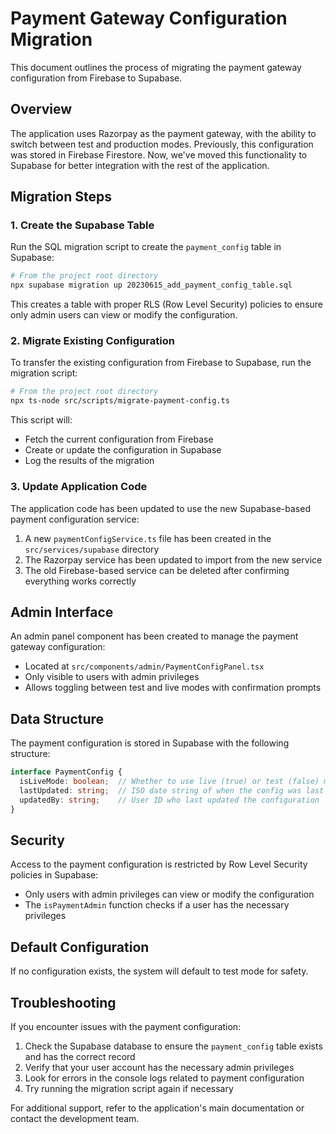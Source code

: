 # Payment Gateway Configuration Migration

This document outlines the process of migrating the payment gateway configuration from Firebase to Supabase.

## Overview

The application uses Razorpay as the payment gateway, with the ability to switch between test and production modes. Previously, this configuration was stored in Firebase Firestore. Now, we've moved this functionality to Supabase for better integration with the rest of the application.

## Migration Steps

### 1. Create the Supabase Table

Run the SQL migration script to create the `payment_config` table in Supabase:

```bash
# From the project root directory
npx supabase migration up 20230615_add_payment_config_table.sql
```

This creates a table with proper RLS (Row Level Security) policies to ensure only admin users can view or modify the configuration.

### 2. Migrate Existing Configuration

To transfer the existing configuration from Firebase to Supabase, run the migration script:

```bash
# From the project root directory
npx ts-node src/scripts/migrate-payment-config.ts
```

This script will:
- Fetch the current configuration from Firebase
- Create or update the configuration in Supabase
- Log the results of the migration

### 3. Update Application Code

The application code has been updated to use the new Supabase-based payment configuration service:

1. A new `paymentConfigService.ts` file has been created in the `src/services/supabase` directory
2. The Razorpay service has been updated to import from the new service
3. The old Firebase-based service can be deleted after confirming everything works correctly

## Admin Interface

An admin panel component has been created to manage the payment gateway configuration:

- Located at `src/components/admin/PaymentConfigPanel.tsx`
- Only visible to users with admin privileges
- Allows toggling between test and live modes with confirmation prompts

## Data Structure

The payment configuration is stored in Supabase with the following structure:

```typescript
interface PaymentConfig {
  isLiveMode: boolean;  // Whether to use live (true) or test (false) mode
  lastUpdated: string;  // ISO date string of when the config was last updated
  updatedBy: string;    // User ID who last updated the configuration
}
```

## Security

Access to the payment configuration is restricted by Row Level Security policies in Supabase:

- Only users with admin privileges can view or modify the configuration
- The `isPaymentAdmin` function checks if a user has the necessary privileges

## Default Configuration

If no configuration exists, the system will default to test mode for safety.

## Troubleshooting

If you encounter issues with the payment configuration:

1. Check the Supabase database to ensure the `payment_config` table exists and has the correct record
2. Verify that your user account has the necessary admin privileges
3. Look for errors in the console logs related to payment configuration
4. Try running the migration script again if necessary

For additional support, refer to the application's main documentation or contact the development team. 